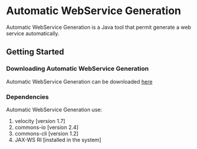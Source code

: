 Automatic WebService Generation
==================

Automatic WebService Generation is a Java tool that permit generate a web service automatically.

## Getting Started

### Downloading Automatic WebService Generation

Automatic WebService Generation can be downloaded [here](https://github.com/prednaxela/generatewebservice/archive/master.zip)

### Dependencies

Automatic WebService Generation use:

 1. velocity [version 1.7]
 2. commons-io [version 2.4]
 3. commons-cli [version 1.2]
 4. JAX-WS RI [installed in the system]